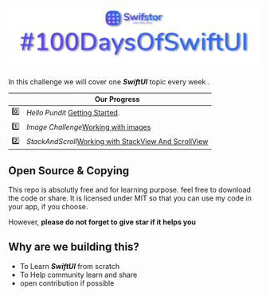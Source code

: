 <a href="https://swifstor.com"><img src="Images/swiftBanner.png" /></a>

In this challenge we will cover one ***_SwiftUI_*** topic every week .


|         | Our Progress  |
----------|-----------------
:zero: | _Hello Pundit_ [Getting Started](https://github.com/KhamkhaDeveloper/100DaysOfSwiftUI/tree/master/HelloPundit).
:one: | _Image Challenge_[Working with images](https://github.com/KhamkhaDeveloper/100DaysOfSwiftUI/tree/master/ImageChallenge)
:two: | _StackAndScroll_[Working with StackView And ScrollView](https://github.com/KhamkhaDeveloper/100DaysOfSwiftUI/tree/master/ImageChallenge)

## Open Source & Copying

This repo is absolutly free and for learning purpose. feel free to download the code or share.
It is licensed under MIT so that you can use my code in your app, if you choose.

However, **please do not forget to give star if it helps you**

## Why are we building this?

- To Learn ***SwiftUI*** from scratch
- To Help community learn and share
- open contribution if possible
